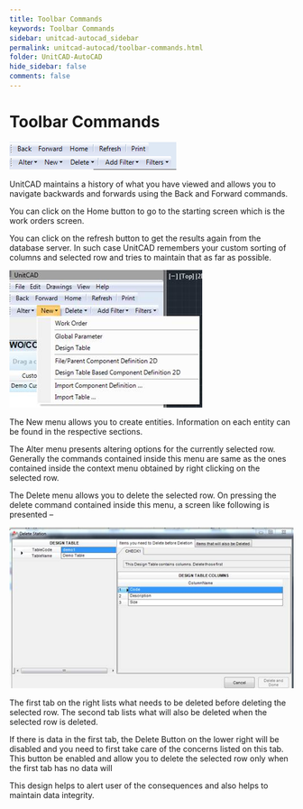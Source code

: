 ```yaml
---
title: Toolbar Commands
keywords: Toolbar Commands
sidebar: unitcad-autocad_sidebar
permalink: unitcad-autocad/toolbar-commands.html
folder: UnitCAD-AutoCAD
hide_sidebar: false
comments: false
---
```

# Toolbar Commands

![](/images/toolbar-menu.png)

UnitCAD maintains a history of what you have viewed and allows you to navigate backwards and forwards using the Back and Forward commands.

You can click on the Home button to go to the starting screen which is the work orders screen.

You can click on the refresh button to get the results again from the database server. In such case UnitCAD remembers your custom sorting of columns and selected row and tries to maintain that as far as possible.

![](/images/toolbar-unitcad.jpg)

The New menu allows you to create entities. Information on each entity can be found in the respective sections.

The Alter menu presents altering options for the currently selected row. Generally the commands contained inside this menu are same as the ones contained inside the context menu obtained by right clicking on the selected row.

The Delete menu allows you to delete the selected row. On pressing the delete command contained inside this menu, a screen like following is presented –

![](/images/toolbar-delete-station.jpg)

The first tab on the right lists what needs to be deleted before deleting the selected row. The second tab lists what will also be deleted when the selected row is deleted.

If there is data in the first tab, the Delete Button on the lower right will be disabled and you need to first take care of the concerns listed on this tab. This button be enabled and allow you to delete the selected row only when the first tab has no data will

This design helps to alert user of the consequences and also helps to maintain data integrity.
